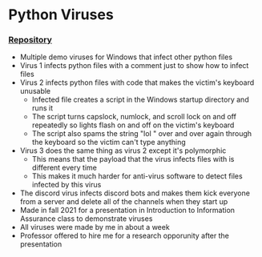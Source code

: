 # Python Viruses

### [Repository](https://github.com/ChandlerJayCalkins/UIdahoCS336VirusPresentation)

- Multiple demo viruses for Windows that infect other python files
- Virus 1 infects python files with a comment just to show how to infect files
- Virus 2 infects python files with code that makes the victim's keyboard unusable
	- Infected file creates a script in the Windows startup directory and runs it
	- The script turns capslock, numlock, and scroll lock on and off repeatedly so lights flash on and off on the victim's keyboard
	- The script also spams the string "lol " over and over again through the keyboard so the victim can't type anything
- Virus 3 does the same thing as virus 2 except it's polymorphic
	- This means that the payload that the virus infects files with is different every time
	- This makes it much harder for anti-virus software to detect files infected by this virus
- The discord virus infects discord bots and makes them kick everyone from a server and delete all of the channels when they start up
- Made in fall 2021 for a presentation in Introduction to Information Assurance class to demonstrate viruses
- All viruses were made by me in about a week
- Professor offered to hire me for a research opporunity after the presentation
